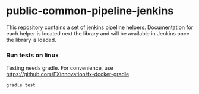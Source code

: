# public-common-pipeline-jenkins

This repository contains a set of jenkins pipeline helpers.
Documentation for each helper is located next the library and will be available in Jenkins once the library is loaded.


### Run tests on linux

Testing needs gradle.
For convenience, use https://github.com/FXinnovation/fx-docker-gradle

```bash
gradle test
```
